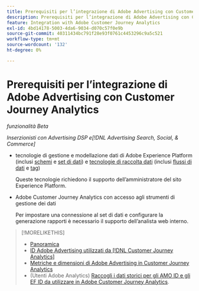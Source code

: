 ```yaml
---
title: Prerequisiti per l’integrazione di Adobe Advertising con Customer Journey Analytics
description: Prerequisiti per l’integrazione di Adobe Advertising con Customer Journey Analytics
feature: Integration with Adobe Customer Journey Analytics
exl-id: 4bd14178-5003-4da6-9034-d070c57f0e9b
source-git-commit: 40311434bc791f28e93f0761c4453296c9a5c521
workflow-type: tm+mt
source-wordcount: '132'
ht-degree: 0%

---
```


# Prerequisiti per l’integrazione di Adobe Advertising con Customer Journey Analytics

*funzionalità Beta*

*Inserzionisti con Advertising DSP e[!DNL Advertising Search, Social, & Commerce]*

* tecnologie di gestione e modellazione dati di Adobe Experience Platform (inclusi [schemi](https://experienceleague.adobe.com/it/docs/experience-platform/xdm/home) e [set di dati](https://experienceleague.adobe.com/it/docs/experience-platform/catalog/datasets/overview)) e [tecnologie di raccolta dati](https://experienceleague.adobe.com/it/docs/experience-platform/collection/home) (inclusi [flussi di dati](https://experienceleague.adobe.com/it/docs/experience-platform/datastreams/overview) e [tag](https://experienceleague.adobe.com/it/docs/experience-platform/tags/home))

  Queste tecnologie richiedono il supporto dell’amministratore del sito Experience Platform.

* Adobe Customer Journey Analytics con accesso agli strumenti di gestione dei dati

  Per impostare una connessione al set di dati e configurare la generazione rapporti è necessario il supporto dell’analista web interno.

>[!MORELIKETHIS]
>
>* [Panoramica](overview.md)
>* [ID Adobe Advertising utilizzati da [!DNL Customer Journey Analytics]](ids.md)
>* [Metriche e dimensioni di Adobe Advertising in Customer Journey Analytics](advertising-data-in-cja.md)
>* (Utenti Adobe Analytics) [Raccogli i dati storici per gli AMO ID e gli EF ID da utilizzare in Adobe Customer Journey Analytics](/help/integrations/analytics/rvars-to-evars.md).
